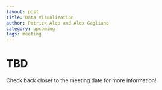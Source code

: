 ```yaml
---
layout: post
title: Data Visualization
author: Patrick Aleo and Alex Gagliano
category: upcoming
tags: meeting
---
```


# TBD

Check back closer to the meeting date for more information!
